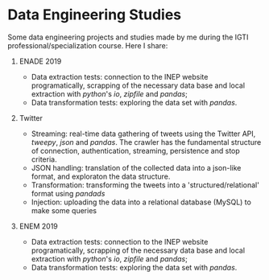 # Data Engineering Studies

Some data engineering projects and studies made by me during the IGTI professional/specialization course. Here I share:

1. ENADE 2019
    * Data extraction tests: connection to the INEP website programatically, scrapping of the necessary data base and local extraction with _python_'s _io_, _zipfile_ and _pandas_;
    * Data transformation tests: exploring the data set with _pandas_.

2. Twitter 
    * Streaming: real-time data gathering of tweets using the Twitter API, _tweepy_, _json_ and _pandas_. The crawler has the fundamental structure of connection, authentication, streaming, persistence and stop criteria.
    * JSON handling: translation of the collected data into a json-like format, and exploraton the data structure.
    * Transformation: transforming the tweets into a 'structured/relational' format using _pandads_
    * Injection: uploading the data into a relational database (MySQL) to make some queries
    
3. ENEM 2019
    * Data extraction tests: connection to the INEP website programatically, scrapping of the necessary data base and local extraction with _python_'s _io_, _zipfile_ and _pandas_;
    * Data transformation tests: exploring the data set with _pandas_.